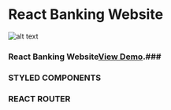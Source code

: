 # React Banking Website
![alt text](https://plusworld.ru/wp-content/uploads/2021/03/Banking.jpg)

### React Banking Website[View Demo](https://react-banking-website.netlify.app/).###

### STYLED COMPONENTS ###

### REACT ROUTER ###


